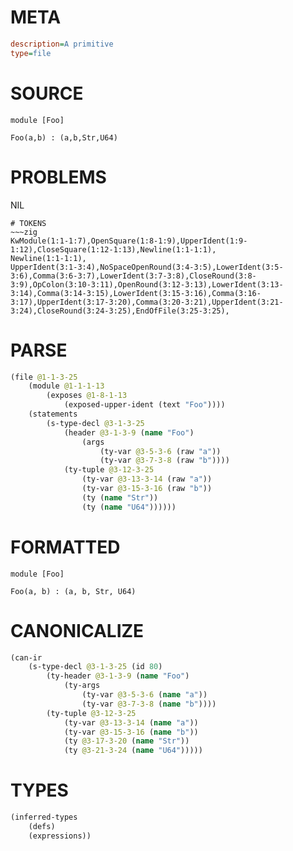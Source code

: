 # META
~~~ini
description=A primitive
type=file
~~~
# SOURCE
~~~roc
module [Foo]

Foo(a,b) : (a,b,Str,U64)
~~~
# PROBLEMS
NIL

~~~
# TOKENS
~~~zig
KwModule(1:1-1:7),OpenSquare(1:8-1:9),UpperIdent(1:9-1:12),CloseSquare(1:12-1:13),Newline(1:1-1:1),
Newline(1:1-1:1),
UpperIdent(3:1-3:4),NoSpaceOpenRound(3:4-3:5),LowerIdent(3:5-3:6),Comma(3:6-3:7),LowerIdent(3:7-3:8),CloseRound(3:8-3:9),OpColon(3:10-3:11),OpenRound(3:12-3:13),LowerIdent(3:13-3:14),Comma(3:14-3:15),LowerIdent(3:15-3:16),Comma(3:16-3:17),UpperIdent(3:17-3:20),Comma(3:20-3:21),UpperIdent(3:21-3:24),CloseRound(3:24-3:25),EndOfFile(3:25-3:25),
~~~
# PARSE
~~~clojure
(file @1-1-3-25
	(module @1-1-1-13
		(exposes @1-8-1-13
			(exposed-upper-ident (text "Foo"))))
	(statements
		(s-type-decl @3-1-3-25
			(header @3-1-3-9 (name "Foo")
				(args
					(ty-var @3-5-3-6 (raw "a"))
					(ty-var @3-7-3-8 (raw "b"))))
			(ty-tuple @3-12-3-25
				(ty-var @3-13-3-14 (raw "a"))
				(ty-var @3-15-3-16 (raw "b"))
				(ty (name "Str"))
				(ty (name "U64"))))))
~~~
# FORMATTED
~~~roc
module [Foo]

Foo(a, b) : (a, b, Str, U64)
~~~
# CANONICALIZE
~~~clojure
(can-ir
	(s-type-decl @3-1-3-25 (id 80)
		(ty-header @3-1-3-9 (name "Foo")
			(ty-args
				(ty-var @3-5-3-6 (name "a"))
				(ty-var @3-7-3-8 (name "b"))))
		(ty-tuple @3-12-3-25
			(ty-var @3-13-3-14 (name "a"))
			(ty-var @3-15-3-16 (name "b"))
			(ty @3-17-3-20 (name "Str"))
			(ty @3-21-3-24 (name "U64")))))
~~~
# TYPES
~~~clojure
(inferred-types
	(defs)
	(expressions))
~~~